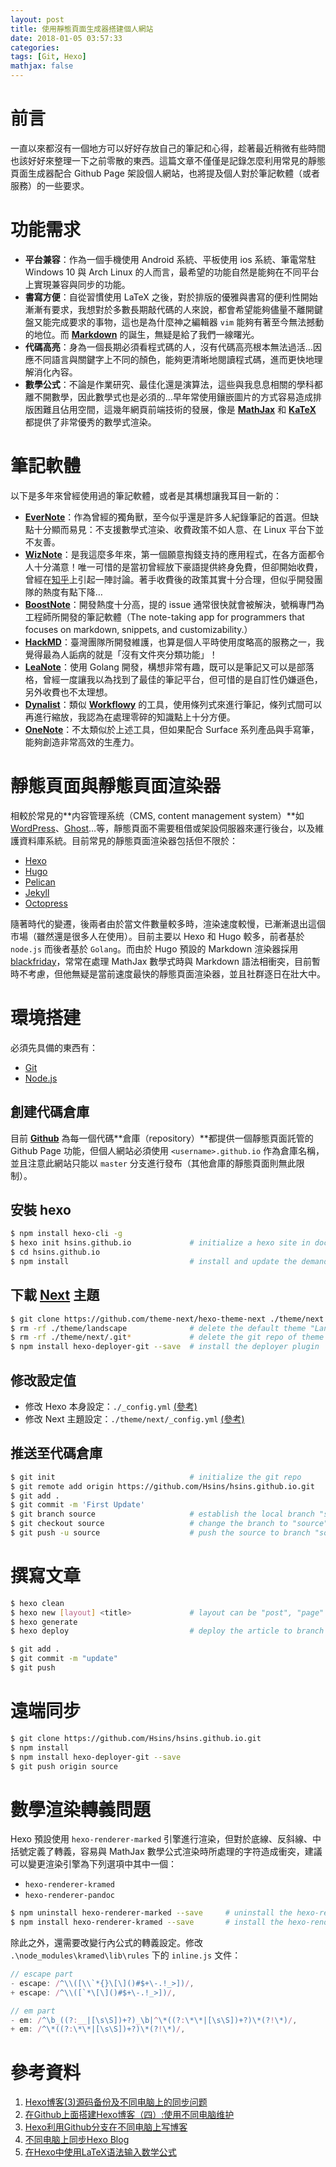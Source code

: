 ```yaml
---
layout: post
title: 使用靜態頁面生成器搭建個人網站
date: 2018-01-05 03:57:33
categories: 
tags: [Git, Hexo]
mathjax: false
---
```


# 前言

一直以來都沒有一個地方可以好好存放自己的筆記和心得，趁著最近稍微有些時間也該好好來整理一下之前零散的東西。這篇文章不僅僅是記錄怎麼利用常見的靜態頁面生成器配合 Github Page 架設個人網站，也將提及個人對於筆記軟體（或者服務）的一些要求。

<!--more-->

# 功能需求

- **平台兼容**：作為一個手機使用 Android 系統、平板使用 ios 系統、筆電常駐 Windows 10 與 Arch Linux 的人而言，最希望的功能自然是能夠在不同平台上實現兼容與同步的功能。
- **書寫方便**：自從習慣使用 LaTeX 之後，對於排版的優雅與書寫的便利性開始漸漸有要求，我想對於多數長期敲代碼的人來說，都會希望能夠儘量不離開鍵盤又能完成要求的事物，這也是為什麼神之編輯器 `vim` 能夠有著至今無法撼動的地位。而 [**Markdown**](http://markdown.tw/) 的誕生，無疑是給了我們一線曙光。
- **代碼高亮**：身為一個長期必須看程式碼的人，沒有代碼高亮根本無法過活…因應不同語言與關鍵字上不同的顏色，能夠更清晰地閱讀程式碼，進而更快地理解消化內容。
- **數學公式**：不論是作業研究、最佳化還是演算法，這些與我息息相關的學科都離不開數學，因此數學式也是必須的…早年常使用鑲嵌圖片的方式容易造成排版困難且佔用空間，這幾年網頁前端技術的發展，像是 [**MathJax**](https://www.mathjax.org/) 和 [**KaTeX**](https://khan.github.io/KaTeX/) 都提供了非常優秀的數學式渲染。

# 筆記軟體

以下是多年來曾經使用過的筆記軟體，或者是其構想讓我耳目一新的：

- [**EverNote**](https://evernote.com/)：作為曾經的獨角獸，至今似乎還是許多人紀錄筆記的首選。但缺點十分顯而易見：不支援數學式渲染、收費政策不如人意、在 Linux 平台下並不友善。
- [**WizNote**](https://www.wiz.cn/)：是我這麼多年來，第一個願意掏錢支持的應用程式，在各方面都令人十分滿意！唯一可惜的是當初曾經放下豪語提供終身免費，但卻開始收費，曾經在[知乎](https://www.zhihu.com/question/53429934)上引起一陣討論。著手收費後的政策其實十分合理，但似乎開發團隊的熱度有點下降…
- [**BoostNote**](https://boostnote.io/)：開發熱度十分高，提的 issue 通常很快就會被解決，號稱專門為工程師所開發的筆記軟體（The note-taking app for programmers that focuses on markdown, snippets, and customizability.）
- [**HackMD**](https://hackmd.io/)：臺灣團隊所開發維護，也算是個人平時使用度略高的服務之一，我覺得最為人詬病的就是「沒有文件夾分類功能」！
- [**LeaNote**](https://leanote.com/)：使用 Golang 開發，構想非常有趣，既可以是筆記又可以是部落格，曾經一度讓我以為找到了最佳的筆記平台，但可惜的是自訂性仍嫌遜色，另外收費也不太理想。
- [**Dynalist**](https://dynalist.io/)：類似 [**Workflowy**](https://workflowy.com/) 的工具，使用條列式來進行筆記，條列式間可以再進行縮放，我認為在處理零碎的知識點上十分方便。
- [**OneNote**](https://www.onenote.com/)：不太類似於上述工具，但如果配合 Surface 系列產品與手寫筆，能夠創造非常高效的生產力。

# 靜態頁面與靜態頁面渲染器

相較於常見的**内容管理系统（CMS, content management system）**如 [WordPress](https://wordpress.com/)、[Ghost](https://ghost.org)…等，靜態頁面不需要租借或架設伺服器來運行後台，以及維護資料庫系統。目前常見的靜態頁面渲染器包括但不限於：

- [Hexo](https://hexo.io/)
- [Hugo](https://gohugo.io/)
- [Pelican](https://blog.getpelican.com/)
- [Jekyll](https://jekyllrb.com/)
- [Octopress](http://octopress.org/)

隨著時代的變遷，後兩者由於當文件數量較多時，渲染速度較慢，已漸漸退出這個市場（雖然還是很多人在使用）。目前主要以 Hexo 和 Hugo 較多，前者基於 `node.js` 而後者基於 `Golang`。而由於 Hugo 預設的 Markdown 渲染器採用 [blackfriday](https://github.com/russross/blackfriday)，常常在處理 MathJax 數學式時與 Markdown 語法相衝突，目前暫時不考慮，但他無疑是當前速度最快的靜態頁面渲染器，並且社群逐日在壯大中。

# 環境搭建

必須先具備的東西有：

- [Git](https://git-scm.com/)
- [Node.js](https://nodejs.org/)

## 創建代碼倉庫

目前 [**Github**](https://github.com/) 為每一個代碼**倉庫（repository）**都提供一個靜態頁面託管的 Github Page 功能，但個人網站必須使用 `<username>.github.io` 作為倉庫名稱，並且注意此網站只能以 `master` 分支進行發布（其他倉庫的靜態頁面則無此限制）。

## 安裝 hexo

```bash
$ npm install hexo-cli -g
$ hexo init hsins.github.io             # initialize a hexo site in document
$ cd hsins.github.io
$ npm install                           # install and update the demanding plugin
```

## 下載 [Next](https://github.com/theme-next/hexo-theme-next) 主題

```bash
$ git clone https://github.com/theme-next/hexo-theme-next ./theme/next
$ rm -rf ./theme/landscape              # delete the default theme "Landscape"
$ rm -rf ./theme/next/.git*             # delete the git repo of theme "NexT"
$ npm install hexo-deployer-git --save  # install the deployer plugin
```

## 修改設定值

- 修改 Hexo 本身設定：`./_config.yml` [(參考)](https://github.com/Hsins/hsins.github.io/blob/source/_config.yml)
- 修改 Next 主題設定：`./theme/next/_config.yml` [(參考)](https://github.com/Hsins/hsins.github.io/blob/source/themes/next/_config.yml)

## 推送至代碼倉庫

```bash
$ git init                              # initialize the git repo
$ git remote add origin https://github.com/Hsins/hsins.github.io.git
$ git add .
$ git commit -m 'First Update'
$ git branch source                     # establish the local branch "source"
$ git checkout source                   # change the branch to "source"
$ git push -u source                    # push the source to branch "source" on Github.com                    
```

# 撰寫文章

```bash
$ hexo clean
$ hexo new [layout] <title>             # layout can be "post", "page" and "draft"
$ hexo generate
$ hexo deploy                           # deploy the article to branch "master"

$ git add .
$ git commit -m "update"
$ git push
```

# 遠端同步

```bash
$ git clone https://github.com/Hsins/hsins.github.io.git
$ npm install
$ npm install hexo-deployer-git --save
$ git push origin source
```

# 數學渲染轉義問題

Hexo 預設使用 `hexo-renderer-marked` 引擎進行渲染，但對於底線、反斜線、中括號定義了轉義，容易與 MathJax 數學公式渲染時所處理的字符造成衝突，建議可以變更渲染引擎為下列選項中其中一個：

- `hexo-renderer-kramed`
- `hexo-renderer-pandoc`

```bash
$ npm uninstall hexo-renderer-marked --save     # uninstall the hexo-renderer-marked
$ npm install hexo-renderer-kramed --save       # install the hexo-renderer-kramed
```

除此之外，還需要改變行內公式的轉義設定。修改 `.\node_modules\kramed\lib\rules` 下的 `inline.js` 文件：

```js
// escape part
- escape: /^\\([\\`*{}\[\]()#$+\-.!_>])/,
+ escape: /^\\([`*\[\]()#$+\-.!_>])/,

// em part
- em: /^\b_((?:__|[\s\S])+?)_\b|^\*((?:\*\*|[\s\S])+?)\*(?!\*)/,
+ em: /^\*((?:\*\*|[\s\S])+?)\*(?!\*)/,
```

# 參考資料

1. [Hexo博客(3)源码备份及不同电脑上的同步问题](http://masikkk.com/blog/hexo-3-source-backup-and-sync-between-diff-computer/)
2. [在Github上面搭建Hexo博客（四）:使用不同电脑维护](http://mungo.space/2015/10/14/create-hexo-on-github-4/)
3. [Hexo利用Github分支在不同电脑上写博客](http://www.dxjia.cn/2016/01/27/hexo-write-everywhere/)
4. [不同电脑上同步Hexo Blog](http://kwangka.github.io/2015/01/17/how-to-synchronize-blog/)
5. [在Hexo中使用LaTeX语法输入数学公式](https://once4623.site/2017/10/03/2017-10-04--Use-MathJax-In-Hexo-Next/)